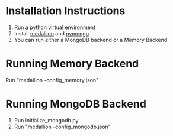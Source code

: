 Installation Instructions
=========================
1. Run a python virtual environment
2. Install [medallion](https://pypi.org/project/medallion/) and [pymongo](https://pypi.org/project/pymongo/)
2. You can run either a MongoDB backend or a Memory Backend

Running Memory Backend
======================
Run "medallion -config_memory.json"

Running MongoDB Backend
=======================
1. Run initialize_mongodb.py
2. Run "medallion -config_mongodb.json"
